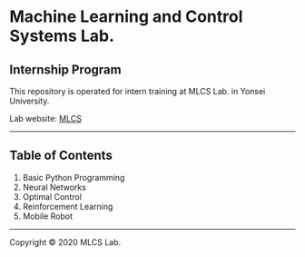 # Machine Learning and Control Systems Lab.

## Internship Program

This repository is operated for intern training at MLCS Lab. in Yonsei University.

[id]: URL "Optional Title here"
Lab website: [MLCS][mlcs_link]

[mlcs_link]: https://mlcs.yonsei.ac.kr "Lab Wesite"

* * *

## Table of Contents

1. Basic Python Programming
2. Neural Networks
3. Optimal Control
4. Reinforcement Learning
5. Mobile Robot

* * *

Copyright &copy; 2020 MLCS Lab.
